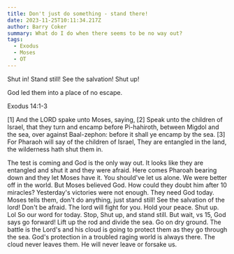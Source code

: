 ```yaml
---
title: Don't just do something - stand there!
date: 2023-11-25T10:11:34.217Z
author: Barry Coker
summary: What do I do when there seems to be no way out?
tags:
  - Exodus
  - Moses
  - OT
---
```

Shut in! Stand still! See the salvation! Shut up!

God led them into a place of no escape.

‭‭Exodus‬ ‭14:1‭-‬3‬ ‭

\[1] And the LORD spake unto Moses, saying, \[2] Speak unto the children of Israel, that they turn and encamp before Pi-hahiroth, between Migdol and the sea, over against Baal-zephon: before it shall ye encamp by the sea. \[3] For Pharaoh will say of the children of Israel, They are entangled in the land, the wilderness hath shut them in. 

The test is coming and God is the only way out. It looks like they are entangled and shut it and they were afraid. Here comes Pharoah bearing down and they let Moses have it. You should've let us alone. We were better off in the world. But Moses believed God. How could they doubt him after 10 miracles? Yesterday's victories were not enough. They need God today. Moses tells them, don't do anything, just stand still! See the salvation of the lord! Don't be afraid. The lord will fight for you. Hold your peace. Shut up. Lol So our word for today. Stop, Shut up, and stand still. But wait, vs 15, God says go forward! Lift up the rod and divide the sea. Go on dry ground. The battle is the Lord's and his cloud is going to protect them as they go through the sea. God's protection in a troubled raging world is always there. The cloud never leaves them. He will never leave or forsake us.